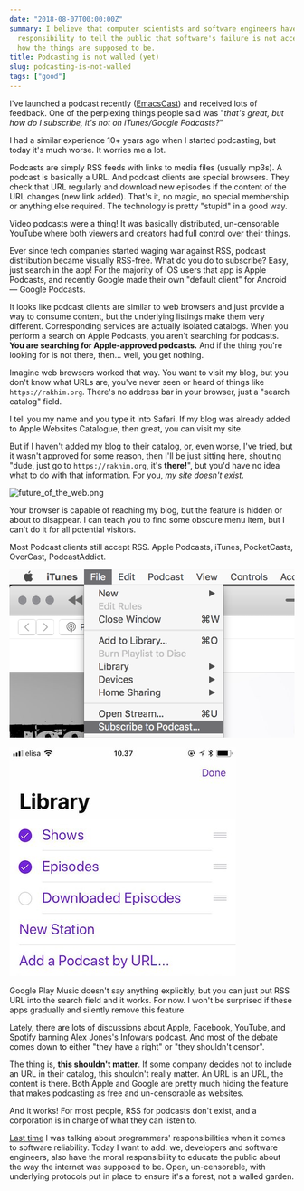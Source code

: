 ```yaml
---
date: "2018-08-07T00:00:00Z"
summary: I believe that computer scientists and software engineers have the moral
  responsibility to tell the public that software's failure is not acceptable, not
  how the things are supposed to be.
title: Podcasting is not walled (yet)
slug: podcasting-is-not-walled
tags: ["good"]
---
```


I've launched a podcast recently ([EmacsCast](http://emacscast.rakhim.org/)) and received lots of feedback. One of the perplexing things people said was "*that's great, but how do I subscribe, it's not on iTunes/Google Podcasts?*"

I had a similar experience 10+ years ago when I started podcasting, but today it's much worse. It worries me a lot.

Podcasts are simply RSS feeds with links to media files (usually mp3s). A podcast is basically a URL. And podcast clients are special browsers. They check that URL regularly and download new episodes if the content of the URL changes (new link added). That's it, no magic, no special membership or anything else required. The technology is pretty "stupid" in a good way.

Video podcasts were a thing! It was basically distributed, un-censorable YouTube where both viewers and creators had full control over their things.

Ever since tech companies started waging war against RSS, podcast distribution became visually RSS-free. What do you do to subscribe? Easy, just search in the app! For the majority of iOS users that app is Apple Podcasts, and recently Google made their own "default client" for Android — Google Podcasts.

It looks like podcast clients are similar to web browsers and just provide a way to consume content, but the underlying listings make them very different. Corresponding services are actually isolated catalogs. When you perform a search on Apple Podcasts, you aren't searching for podcasts. **You are searching for Apple-approved podcasts.** And if the thing you're looking for is not there, then... well, you get nothing.

Imagine web browsers worked that way. You want to visit my blog, but you don't know what URLs are, you've never seen or heard of things like `https://rakhim.org`. There's no address bar in your browser, just a "search catalog" field.

I tell you my name and you type it into Safari. If my blog was already added to Apple Websites Catalogue, then great, you can visit my site.

But if I haven't added my blog to their catalog, or, even worse, I've tried, but it wasn't approved for some reason, then I'll be just sitting here, shouting "dude, just go to `https://rakhim.org`, it's **there!**", but you'd have no idea what to do with that information. For you, _my site doesn't exist_.

![future_of_the_web.png](/images/posts/future_of_the_web.jpg)

Your browser is capable of reaching my blog, but the feature is hidden or about to disappear. I can teach you to find some obscure menu item, but I can't do it for all potential visitors.

Most Podcast clients still accept RSS. Apple Podcasts, iTunes, PocketCasts, OverCast, PodcastAddict.

![itunespodcast.png](/images/posts/itunespodcast.png)

![iospodcasts.jpeg](/images/posts/iospodcasts.jpeg)

Google Play Music doesn't say anything explicitly, but you can just put RSS URL into the search field and it works. For now. I won't be surprised if these apps gradually and silently remove this feature.

Lately, there are lots of discussions about Apple, Facebook, YouTube, and Spotify banning Alex Jones's Infowars podcast. And most of the debate comes down to either "they have a right" or "they shouldn't censor".

The thing is, **this shouldn't matter**. If some company decides not to include an URL in their catalog, this shouldn't really matter. An URL is an URL, the content is there. Both Apple and Google are pretty much hiding the feature that makes podcasting as free and un-censorable as websites.

And it works! For most people, RSS for podcasts don't exist, and a corporation is in charge of what they can listen to.

[Last time](https://rakhim.org/2018/07/software-shouldnt-fail) I was talking about programmers' responsibilities when it comes to software reliability. Today I want to add: we, developers and software engineers, also have the moral responsibility to educate the public about the way the internet was supposed to be. Open, un-censorable, with underlying protocols put in place to ensure it's a forest, not a walled garden.
